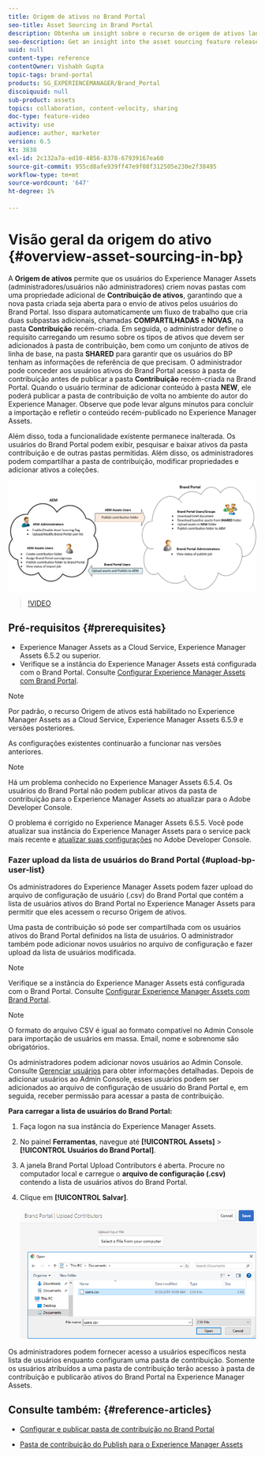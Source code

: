 ```yaml
---
title: Origem de ativos no Brand Portal
seo-title: Asset Sourcing in Brand Portal
description: Obtenha um insight sobre o recurso de origem de ativos lançado no Adobe Experience Manager Assets Brand Portal.
seo-description: Get an insight into the asset sourcing feature released in the Adobe Experience Manager Assets Brand Portal.
uuid: null
content-type: reference
contentOwner: Vishabh Gupta
topic-tags: brand-portal
products: SG_EXPERIENCEMANAGER/Brand_Portal
discoiquuid: null
sub-product: assets
topics: collaboration, content-velocity, sharing
doc-type: feature-video
activity: use
audience: author, marketer
version: 6.5
kt: 3838
exl-id: 2c132a7a-ed10-4856-8378-67939167ea60
source-git-commit: 955cd8afe939ff47e9f08f312505e230e2f38495
workflow-type: tm+mt
source-wordcount: '647'
ht-degree: 1%

---
```


# Visão geral da origem do ativo {#overview-asset-sourcing-in-bp}

A **Origem de ativos** permite que os usuários do Experience Manager Assets (administradores/usuários não administradores) criem novas pastas com uma propriedade adicional de **Contribuição de ativos**, garantindo que a nova pasta criada seja aberta para o envio de ativos pelos usuários do Brand Portal. Isso dispara automaticamente um fluxo de trabalho que cria duas subpastas adicionais, chamadas **COMPARTILHADAS** e **NOVAS**, na pasta **Contribuição** recém-criada. Em seguida, o administrador define o requisito carregando um resumo sobre os tipos de ativos que devem ser adicionados à pasta de contribuição, bem como um conjunto de ativos de linha de base, na pasta **SHARED** para garantir que os usuários do BP tenham as informações de referência de que precisam. O administrador pode conceder aos usuários ativos do Brand Portal acesso à pasta de contribuição antes de publicar a pasta **Contribuição** recém-criada na Brand Portal. Quando o usuário terminar de adicionar conteúdo à pasta **NEW**, ele poderá publicar a pasta de contribuição de volta no ambiente do autor do Experience Manager. Observe que pode levar alguns minutos para concluir a importação e refletir o conteúdo recém-publicado no Experience Manager Assets.

Além disso, toda a funcionalidade existente permanece inalterada. Os usuários do Brand Portal podem exibir, pesquisar e baixar ativos da pasta contribuição e de outras pastas permitidas. Além disso, os administradores podem compartilhar a pasta de contribuição, modificar propriedades e adicionar ativos a coleções.

![Origem de ativos do Brand Portal](assets/asset-sourcing.png)

>[!VIDEO](https://video.tv.adobe.com/v/29365/?quality=12)

## Pré-requisitos {#prerequisites}

* Experience Manager Assets as a Cloud Service, Experience Manager Assets 6.5.2 ou superior.
* Verifique se a instância do Experience Manager Assets está configurada com o Brand Portal. Consulte [Configurar Experience Manager Assets com Brand Portal](../using/configure-aem-assets-with-brand-portal.md).

<!--
* Ensure that your Brand Portal tenant is configured with one AEM Assets author instance.
-->

>[!NOTE]
>
>Por padrão, o recurso Origem de ativos está habilitado no Experience Manager Assets as a Cloud Service, Experience Manager Assets 6.5.9 e versões posteriores.
>
>As configurações existentes continuarão a funcionar nas versões anteriores.

>[!NOTE]
>
>Há um problema conhecido no Experience Manager Assets 6.5.4. Os usuários do Brand Portal não podem publicar ativos da pasta de contribuição para o Experience Manager Assets ao atualizar para o Adobe Developer Console.
>
>O problema é corrigido no Experience Manager Assets 6.5.5. Você pode atualizar sua instância do Experience Manager Assets para o service pack mais recente e [atualizar suas configurações](https://experienceleague.adobe.com/docs/experience-manager-65/assets/brandportal/configure-aem-assets-with-brand-portal.html?lang=pt-BR#upgrade-integration-65) no Adobe Developer Console.

<!--

>For immediate fix on AEM 6.5.4, it is recommended to [download the hotfix](https://www.adobeaemcloud.com/content/marketplace/marketplaceProxy.html?packagePath=/content/companies/public/adobe/packages/cq650/hotfix/cq-6.5.0-hotfix-33041) and install on your author instance.
-->

<!--
## Configure Asset Sourcing {#configure-asset-sourcing}

**Asset Sourcing** is configured from within the AEM Assets author instance. The administrators can enable the Asset Sourcing feature flag configuration from the **AEM Web Console Configuration** and upload the active Brand Portal users list in **AEM Assets**.

>[!NOTE]
>
>Asset Sourcing is by default enabled on AEM Assets as a Cloud Service. The AEM administrator can directly upload the active Brand Portal users to allow them access to the Asset Sourcing feature.

>[!NOTE]
>
>Before you begin with the configuration, ensure that your AEM Assets instance is configured with Brand Portal. See, [Configure AEM Assets with Brand Portal](../using/configure-aem-assets-with-brand-portal.md). 

The following video demonstrates, how to configure Asset Sourcing on your AEM Assets author instance:

>[!VIDEO](https://video.tv.adobe.com/v/29771)
-->

<!--
### Enable Asset Sourcing {#enable-asset-sourcing}

AEM administrators can enable the Asset Sourcing feature flag from within the AEM Web Console Configuration (a.k.a Configuration Manager).

>[!NOTE]
>
>This step is not applicable for AEM Assets as a Cloud Service.


**To enable Asset Sourcing:**
1. Log in to your AEM Assets author instance and open Configuration Manager. 
Default URL: http:// localhost:4502/system/console/configMgr.
1. Search using the keyword **Asset Sourcing** to locate **[!UICONTROL Asset Sourcing Feature Flag Config]**.
1. Click **[!UICONTROL Asset Sourcing Feature Flag Config]** to open the configuration window.
1. Select the **[!UICONTROL feature.flag.active.status]** check box.
1. Click **[!UICONTROL Save]**.

![](assets/enable-asset-sourcing.png)
-->


### Fazer upload da lista de usuários do Brand Portal {#upload-bp-user-list}

Os administradores do Experience Manager Assets podem fazer upload do arquivo de configuração de usuário (.csv) do Brand Portal que contém a lista de usuários ativos do Brand Portal no Experience Manager Assets para permitir que eles acessem o recurso Origem de ativos.

Uma pasta de contribuição só pode ser compartilhada com os usuários ativos do Brand Portal definidos na lista de usuários. O administrador também pode adicionar novos usuários no arquivo de configuração e fazer upload da lista de usuários modificada.

>[!NOTE]
>
>Verifique se a instância do Experience Manager Assets está configurada com o Brand Portal. Consulte [Configurar Experience Manager Assets com Brand Portal](../using/configure-aem-assets-with-brand-portal.md).

>[!NOTE]
>
>O formato do arquivo CSV é igual ao formato compatível no Admin Console para importação de usuários em massa. Email, nome e sobrenome são obrigatórios.

Os administradores podem adicionar novos usuários ao Admin Console. Consulte [Gerenciar usuários](brand-portal-adding-users.md) para obter informações detalhadas. Depois de adicionar usuários ao Admin Console, esses usuários podem ser adicionados ao arquivo de configuração de usuário do Brand Portal e, em seguida, receber permissão para acessar a pasta de contribuição.

**Para carregar a lista de usuários do Brand Portal:**

1. Faça logon na sua instância do Experience Manager Assets.
1. No painel **Ferramentas**, navegue até **[!UICONTROL Assets]** > **[!UICONTROL Usuários do Brand Portal]**.

1. A janela Brand Portal Upload Contributors é aberta.
Procure no computador local e carregue o **arquivo de configuração (.csv)** contendo a lista de usuários ativos do Brand Portal.
1. Clique em **[!UICONTROL Salvar]**.

   ![](assets/upload-user-list2.png)


Os administradores podem fornecer acesso a usuários específicos nesta lista de usuários enquanto configuram uma pasta de contribuição. Somente os usuários atribuídos a uma pasta de contribuição terão acesso à pasta de contribuição e publicarão ativos do Brand Portal na Experience Manager Assets.

## Consulte também: {#reference-articles}

* [Configurar e publicar pasta de contribuição no Brand Portal](brand-portal-publish-contribution-folder-to-brand-portal.md)

* [Pasta de contribuição do Publish para o Experience Manager Assets](brand-portal-publish-contribution-folder-to-aem-assets.md)
